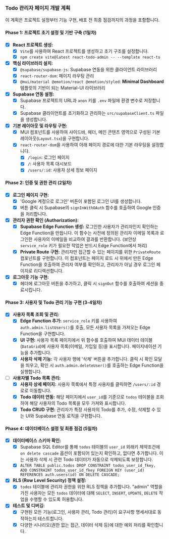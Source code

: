 ### **Todo 관리자 페이지 개발 계획**

이 계획은 프로젝트 설정부터 기능 구현, 배포 전 최종 점검까지의 과정을 포함합니다.

#### **Phase 1: 프로젝트 초기 설정 및 기반 구축 (1일차)**

- [x] **React 프로젝트 생성:**
    - [x] `Vite`를 사용하여 React 프로젝트를 생성하고 초기 구조를 설정합니다.
    - [x] `npm create vite@latest react-todo-admin -- --template react-ts`
- [x] **핵심 라이브러리 설치:**
    - [x] `@supabase/supabase-js`: Supabase 연동을 위한 클라이언트 라이브러리
    - [x] `react-router-dom`: 페이지 라우팅 관리
    - [x] `@mui/material @emotion/react @emotion/styled`: **Minimal Dashboard** 템플릿의 기반이 되는 Material-UI 라이브러리
- [x] **Supabase 연동 설정:**
    - [x] Supabase 프로젝트의 URL과 `anon` 키를 `.env` 파일에 환경 변수로 저장합니다.
    - [x] Supabase 클라이언트를 초기화하고 관리하는 `src/supabaseClient.ts` 파일을 생성합니다.
- [x] **기본 레이아웃 및 라우팅 구현:**
    - [x] MUI 컴포넌트를 사용하여 사이드바, 헤더, 메인 콘텐츠 영역으로 구성된 기본 레이아웃(`Layout.tsx`)을 구현합니다.
    - [x] `react-router-dom`을 사용하여 아래 페이지 경로에 대한 기본 라우팅을 설정합니다.
        - [x] `/login`: 로그인 페이지
        - [x] `/`: 사용자 목록 대시보드
        - [x] `/users/:id`: 사용자 상세 정보 페이지

#### **Phase 2: 인증 및 권한 관리 (2일차)**

- [x] **로그인 페이지 구현:**
    - [x] 'Google 계정으로 로그인' 버튼이 포함된 로그인 UI를 생성합니다.
    - [x] 버튼 클릭 시 Supabase의 `signInWithOAuth` 함수를 호출하여 Google 인증을 처리합니다.
- [x] **관리자 권한 확인 (Authorization):**
    - [x] **Supabase Edge Function 생성:** 로그인한 사용자가 관리자인지 확인하는 Edge Function을 만듭니다. 이 함수는 사전에 정의된 관리자 이메일 목록과 로그인한 사용자의 이메일을 비교하여 결과를 반환합니다. (보안상 `service_role` 키가 필요한 작업은 반드시 Edge Function에서 처리)
    - [x] **Private Route 구현:** 관리자만 접근할 수 있는 페이지를 위한 `PrivateRoute` 컴포넌트를 구현합니다. 이 컴포넌트는 페이지 로드 시 위에서 만든 Edge Function을 호출하여 관리자 여부를 확인하고, 관리자가 아닐 경우 로그인 페이지로 리디렉션합니다.
- [x] **로그아웃 기능 구현:**
    - [x] 헤더에 로그아웃 버튼을 추가하고, 클릭 시 `signOut` 함수를 호출하여 세션을 종료시킵니다.

#### **Phase 3: 사용자 및 Todo 관리 기능 구현 (3-4일차)**

- [x] **사용자 목록 조회 및 관리:**
    - [x] **Edge Function 추가:** `service_role` 키를 사용하여 `auth.admin.listUsers()`를 호출, 모든 사용자 목록을 가져오는 Edge Function을 구현합니다.
    - [x] **UI 구현:** 사용자 목록 페이지에서 위 함수를 호출하여 MUI 데이터 테이블(`DataGrid`)에 사용자 목록(이메일, 가입일 등)을 표시합니다. 페이지네이션 기능을 추가합니다.
    - [x] **사용자 삭제 기능:** 각 사용자 행에 '삭제' 버튼을 추가합니다. 클릭 시 확인 모달을 띄우고, 확인 시 `auth.admin.deleteUser()`를 호출하는 Edge Function을 실행합니다.
- [ ] **사용자별 Todo 목록 관리:**
    - [x] **사용자 상세 페이지:** 사용자 목록에서 특정 사용자를 클릭하면 `/users/:id` 경로로 이동합니다.
    - [x] **Todo 데이터 연동:** 해당 페이지에서 `user_id`를 기준으로 `todos` 테이블을 조회하여 해당 사용자의 Todo 목록을 모두 가져와 표시합니다.
    - [x] **Todo CRUD 구현:** 관리자가 특정 사용자의 Todo를 추가, 수정, 삭제할 수 있는 UI와 Supabase 연동 로직을 구현합니다.

#### **Phase 4: 데이터베이스 설정 및 최종 점검 (5일차)**

- [x] **데이터베이스 스키마 확인:**
    - [x] Supabase SQL Editor를 통해 `todos` 테이블의 `user_id` 외래키 제약조건에 `on delete cascade` 옵션이 포함되어 있는지 확인하고, 없다면 추가합니다. 이는 사용자 삭제 시 관련 Todo 데이터가 자동으로 삭제되도록 보장합니다.
    - [x] `ALTER TABLE public.todos DROP CONSTRAINT todos_user_id_fkey, ADD CONSTRAINT todos_user_id_fkey FOREIGN KEY (user_id) REFERENCES auth.users(id) ON DELETE CASCADE;`
- [x] **RLS (Row Level Security) 정책 설정:**
    - [x] `todos` 테이블에 관리자 권한을 위한 RLS 정책을 추가합니다. "admin" 역할을 가진 사용자는 모든 `todos` 데이터에 대해 `SELECT`, `INSERT`, `UPDATE`, `DELETE` 작업을 수행할 수 있도록 허용합니다.
- [x] **테스트 및 디버깅:**
    - [x] 구현된 모든 기능(로그인, 사용자 관리, Todo 관리)이 요구사항 명세서대로 동작하는지 테스트합니다.
    - [x] 다양한 시나리오(권한 없는 접근, 데이터 삭제 등)에 대한 예외 처리를 확인합니다.
